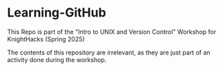 # Learning-GitHub
This Repo is part of the "Intro to UNIX and Version Control" Workshop for KnightHacks (Spring 2025)

The contents of this repository are irrelevant, as they are just part of an activity done during the workshop.